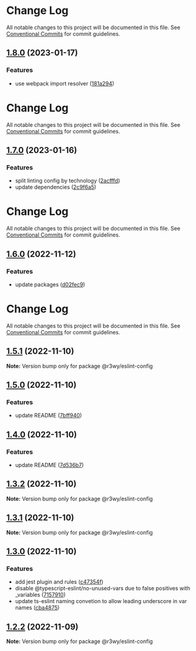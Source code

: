 # Change Log

All notable changes to this project will be documented in this file. See
[Conventional Commits](https://conventionalcommits.org) for commit guidelines.

## [1.8.0](https://github.com/r3wy/r3wy/compare/@r3wy/eslint-config@1.7.0...@r3wy/eslint-config@1.8.0) (2023-01-17)

### Features

- use webpack import resolver
  ([181a294](https://github.com/r3wy/r3wy/commit/181a294516c64fd96c5df971f3cddb9d53e4f4f3))

# Change Log

All notable changes to this project will be documented in this file. See
[Conventional Commits](https://conventionalcommits.org) for commit guidelines.

## [1.7.0](https://github.com/r3wy/r3wy/compare/@r3wy/eslint-config@1.6.0...@r3wy/eslint-config@1.7.0) (2023-01-16)

### Features

- split linting config by technology
  ([2acfffd](https://github.com/r3wy/r3wy/commit/2acfffdff3e7304b87e6756d525e8e05452915ec))
- update dependencies
  ([2c9f6a5](https://github.com/r3wy/r3wy/commit/2c9f6a58b5e052f5b32186e5865f75a721e2747f))

# Change Log

All notable changes to this project will be documented in this file. See
[Conventional Commits](https://conventionalcommits.org) for commit guidelines.

## [1.6.0](https://github.com/r3wy/r3wy/compare/@r3wy/eslint-config@1.5.1...@r3wy/eslint-config@1.6.0) (2022-11-12)

### Features

- update packages
  ([d02fec9](https://github.com/r3wy/r3wy/commit/d02fec9c1fb3c7d5257adb38f439702796728aad))

# Change Log

All notable changes to this project will be documented in this file. See
[Conventional Commits](https://conventionalcommits.org) for commit guidelines.

## [1.5.1](https://github.com/r3wy/r3wy/compare/@r3wy/eslint-config@1.5.0...@r3wy/eslint-config@1.5.1) (2022-11-10)

**Note:** Version bump only for package @r3wy/eslint-config

## [1.5.0](https://github.com/r3wy/r3wy/compare/@r3wy/eslint-config@1.4.0...@r3wy/eslint-config@1.5.0) (2022-11-10)

### Features

- update README
  ([7bff940](https://github.com/r3wy/r3wy/commit/7bff940ddb324c68fe00dcd9f849637a153c9fe6))

## [1.4.0](https://github.com/r3wy/r3wy/compare/@r3wy/eslint-config@1.3.2...@r3wy/eslint-config@1.4.0) (2022-11-10)

### Features

- update README
  ([7d536b7](https://github.com/r3wy/r3wy/commit/7d536b7b913a46a48d85fefc4b6fdf1bacd461d3))

## [1.3.2](https://github.com/r3wy/r3wy/compare/@r3wy/eslint-config@1.3.1...@r3wy/eslint-config@1.3.2) (2022-11-10)

**Note:** Version bump only for package @r3wy/eslint-config

## [1.3.1](https://github.com/r3wy/r3wy/compare/@r3wy/eslint-config@1.3.0...@r3wy/eslint-config@1.3.1) (2022-11-10)

**Note:** Version bump only for package @r3wy/eslint-config

## [1.3.0](https://github.com/r3wy/r3wy/compare/@r3wy/eslint-config@1.2.2...@r3wy/eslint-config@1.3.0) (2022-11-10)

### Features

- add jest plugin and rules
  ([c47354f](https://github.com/r3wy/r3wy/commit/c47354f8429b85ace14d9ccbe3b0492990785f6a))
- disable @typescript-eslint/no-unused-vars due to false positives with
  \_variables
  ([7157910](https://github.com/r3wy/r3wy/commit/7157910a33413cf846e9e8d41a5b5444f1c1cddd))
- update ts-eslint naming convetion to allow leading underscore in var names
  ([cba4875](https://github.com/r3wy/r3wy/commit/cba48757f7cd9af58028317497ffbcf40e1ef630))

## [1.2.2](https://github.com/r3wy/r3wy/compare/@r3wy/eslint-config@1.2.1...@r3wy/eslint-config@1.2.2) (2022-11-09)

**Note:** Version bump only for package @r3wy/eslint-config
